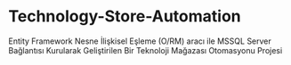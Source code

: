 # Technology-Store-Automation
Entity Framework Nesne İlişkisel Eşleme (O/RM) aracı ile MSSQL Server Bağlantısı Kurularak Geliştirilen Bir Teknoloji Mağazası Otomasyonu Projesi
